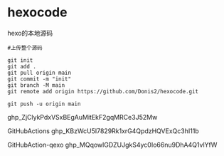 # hexocode
hexo的本地源码

```git
#上传整个源码

git init
git add .
git pull origin main
git commit -m "init"
git branch -M main
git remote add origin https://github.com/Donis2/hexocode.git

git push -u origin main

```
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




GitHubActions 
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




GitHubAction-qexo 
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